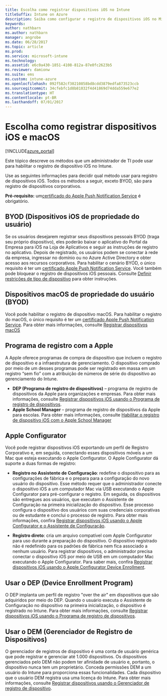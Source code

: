 ```yaml
---
title: Escolha como registrar dispositivos iOS no Intune
titleSuffix: Intune on Azure
description: Saiba como configurar o registro de dispositivos iOS no Microsoft Intune.
keywords: 
author: nathbarn
ms.author: nathbarn
manager: angrobe
ms.date: 06/28/2017
ms.topic: article
ms.prod: 
ms.service: microsoft-intune
ms.technology: 
ms.assetid: e6c0a430-1851-4108-812a-87e0fc2623b5
ms.reviewer: damionw
ms.suite: ems
ms.custom: intune-azure
ms.openlocfilehash: 092f582cf30210858bd8cdd3879edfa873523ccb
ms.sourcegitcommit: 34cfebfc1d8b81032f4d41869d74dda559e677e2
ms.translationtype: HT
ms.contentlocale: pt-BR
ms.lasthandoff: 07/01/2017
---
```

# Escolha como registrar dispositivos iOS e macOS
<a id="choose-how-to-enroll-ios-and-macos-devices" class="xliff"></a>

[!INCLUDE[azure_portal](./includes/azure_portal.md)]

Este tópico descreve os métodos que um administrador de TI pode usar para habilitar o registro de dispositivo iOS no Intune.

Use as seguintes informações para decidir qual método usar para registro de dispositivos iOS. Todos os métodos a seguir, exceto BYOD, são para registro de dispositivos corporativos.

**Pré-requisito:** um[certificado do Apple Push Notification Service](apple-mdm-push-certificate-get.md) é obrigatório.

## BYOD (Dispositivos iOS de propriedade do usuário)
<a id="user-owned-ios-devices-byod" class="xliff"></a>

Se os usuários desejarem registrar seus dispositivos pessoais BYOD (traga seu próprio dispositivo), eles poderão baixar o aplicativo do Portal da Empresa para iOS na Loja de Aplicativos e seguir as instruções de registro no aplicativo. Depois de registrado, os usuários podem se conectar à rede da empresa, ingressar no domínio ou no Azure Active Directory e obter acesso aos recursos corporativos. Para habilitar o cenário BYOD, o único requisito é ter um [certificado Apple Push Notification Service](apple-mdm-push-certificate-get.md). Você também pode bloquear o registro de dispositivos iOS pessoais. Consulte [Definir restrições de tipo de dispositivo](enrollment-restrictions-set.md) para obter instruções.

## Dispositivos macOS de propriedade do usuário (BYOD)
<a id="user-owned-macos-devices-byod" class="xliff"></a>

Você pode habilitar o registro de dispositivo macOS. Para habilitar o registro do macOS, o único requisito é ter um [certificado Apple Push Notification Service](apple-mdm-push-certificate-get.md). Para obter mais informações, consulte [Registrar dispositivos macOS](./macos-enroll.md)

## Programa de registro com a Apple
<a id="enrollment-program-with-apple" class="xliff"></a>
A Apple oferece programas de compra de dispositivo que incluem o registro de dispositivo e a infraestrutura de gerenciamento. O dispositivo comprado por meio de um desses programas pode ser registrado em massa em um registro “sem fio” com a atribuição de números de série do dispositivo ao gerenciamento do Intune.

- **DEP (Programa de registro de dispositivos)** – programa de registro de dispositivos da Apple para organizações e empresas. Para obter mais informações, consulte [Registrar dispositivos iOS usando o Programa de registro de dispositivos](device-enrollment-program-enroll-ios.md).
- **Apple School Manager** – programa de registro de dispositivos da Apple para escolas. Para obter mais informações, consulte [Habilitar o registro de dispositivo iOS com o Apple School Manager](apple-school-manager-set-up-ios.md)

## Apple Configurator
<a id="apple-configurator" class="xliff"></a>

Você pode registrar dispositivos iOS exportando um perfil de Registro Corporativo e, em seguida, conectando esses dispositivos móveis a um Mac que esteja executando o Apple Configurator. O Apple Configurator dá suporte a duas formas de registro:

- **Registro no Assistente de Configuração**: redefine o dispositivo para as configurações de fábrica e o prepara para a configuração do novo usuário do dispositivo. Esse método requer que o administrador conecte o dispositivo iOS a um computador Mac via USB executando o Apple Configurator para pré-configurar o registro. Em seguida, os dispositivos são entregues aos usuários, que executam o Assistente de Configuração na primeira inicialização do dispositivo. Esse processo configura o dispositivo dos usuários com suas credenciais corporativas ou de estudante e conclui o processo de registro. Para obter mais informações, confira [Registrar dispositivos iOS usando o Apple Configurator e o Assistente de Configuração](apple-configurator-setup-assistant-enroll-ios.md).

- **Registro direto**: cria um arquivo compatível com Apple Configurator para uso durante a preparação do dispositivo. O dispositivo registrado não é redefinido para os padrões de fábrica nem fica associado a nenhum usuário. Para registrar dispositivos, o administrador precisa conectar o dispositivo iOS por meio de USB em um computador Mac executando o Apple Configurator. Para saber mais, confira [Registrar dispositivos iOS usando o Apple Configurator Device Enrollment](apple-configurator-direct-enroll-ios.md).

## Usar o DEP (Device Enrollment Program)
<a id="use-the-device-enrollment-program-dep" class="xliff"></a>

O DEP implanta um perfil de registro "over the air" em dispositivos que são adquiridos por meio do DEP. Quando o usuário executa o Assistente de Configuração no dispositivo na primeira inicialização, o dispositivo é registrado no Intune. Para obter mais informações, consulte [Registrar dispositivos iOS usando o Programa de registro de dispositivos](device-enrollment-program-enroll-ios.md).

## Usar o DEM (Gerenciador de Registro de Dispositivos)
<a id="use-the-device-enrollment-manager-dem" class="xliff"></a>
O gerenciador de registros de dispositivo é uma conta de usuário genérica que pode registrar e gerenciar até 1.000 dispositivos. Os dispositivos gerenciados pelo DEM não podem ter afinidade de usuário e, portanto, o dispositivo nunca tem um proprietário. Conceda permissões DEM a um usuário do Intune para proporciona essas funcionalidades. Cada dispositivo que o usuário DEM registra usa uma licença do Intune. Para obter mais informações, consulte [Registrar dispositivos usando o Gerenciador de registro de dispositivo](device-enrollment-manager-enroll.md).
